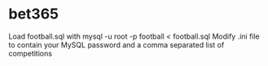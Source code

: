 # bet365

Load football.sql with mysql -u root -p football < football.sql
Modify .ini file to contain your MySQL password and a comma separated list of competitions
